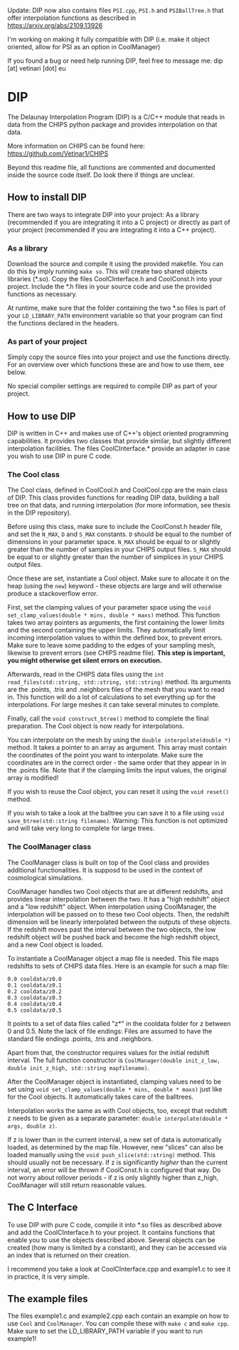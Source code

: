 Update: DIP now also contains files `PSI.cpp`, `PSI.h` and `PSIBallTree.h` that offer interpolation functions as described in https://arxiv.org/abs/2109.13926

I'm working on making it fully compatible with DIP (i.e. make it object oriented, allow for PSI as an option in CoolManager)

If you found a bug or need help running DIP, feel free to message me: dip [at] vetinari [dot] eu

# DIP

The Delaunay Interpolation Program (DIP) is a C/C++ module that reads in data from the CHIPS python package and
provides interpolation on that data.

More information on CHIPS can be found here: https://github.com/Vetinar1/CHIPS

Beyond this readme file, all functions are commented and documented inside the source code itself.
Do look there if things are unclear.

## How to install DIP

There are two ways to integrate DIP into your project:
As a library (recommended if you are integrating it into a C project) or directly as part of your project
(recommended if you are integrating it into a C++ project).

### As a library

Download the source and compile it using the provided makefile. You can do this by imply running `make so`.
This will create two shared objects libraries (*.so).
Copy the files CoolCInterface.h and CoolConst.h into your project.
Include the *.h files in your source code and use the provided functions as necessary.

At runtime, make sure that the folder containing the two *.so files is part of your `LD_LIBRARY_PATH` environment
variable so that your program can find the functions declared in the headers.


### As part of your project

Simply copy the source files into your project and use the functions directly.
For an overview over which functions these are and how to use them, see below.

No special compiler settings are required to compile DIP as part of your project.


## How to use DIP

DIP is written in C++ and makes use of C++'s object oriented programming capabilities.
It provides two classes that provide similar, but slightly different interpolation facilities.
The files CoolCInterface.* provide an adapter in case you wish to use DIP in pure C code.


### The Cool class

The Cool class, defined in CoolCool.h and CoolCool.cpp are the main class of DIP.
This class provides functions for reading DIP data, building a ball tree on that data, and running interpolation
(for more information, see thesis in the DIP repository).

Before using this class, make sure to include the CoolConst.h header file, and set the `N_MAX`, `D` and `S_MAX` constants.
`D` should be equal to the number of dimensions in your parameter space.
`N_MAX` should be equal to or slightly greater than the number of samples in your CHIPS output files.
`S_MAX` should be equal to or slightly greater than the number of simplices in your CHIPS output files.

Once these are set, instantiate a Cool object. Make sure to allocate it on the heap (using the `new`) keyword -
these objects are large and will otherwise produce a stackoverflow error.

First, set the clamping values of your parameter space using the `void set_clamp_values(double * mins, double * maxs)` method.
This function takes two array pointers as arguments, the first containing the lower limits and the second containing
the upper limits.
They automatically limit incoming interpolation values to within the defined box, to prevent errors.
Make sure to leave some padding to the edges of your sampling mesh, likewise to prevent errors (see CHIPS readme file).
**This step is important, you might otherwise get silent errors on execution.**

Afterwards, read in the CHIPS data files using the `int read_files(std::string, std::string, std::string)` method.
Its arguments are the .points, .tris and .neighbors files of the mesh that you want to read in.
This function will do a lot of calculations to set everything up for the interpolations.
For large meshes it can take several minutes to complete.

Finally, call the `void construct_btree()` method to complete the final preparation.
The Cool object is now ready for interpolations.

You can interpolate on the mesh by using the `double interpolate(double *)` method.
It takes a pointer to an array as argument. This array must contain the coordinates of the point you want to interpolate.
Make sure the coordinates are in the correct order - the same order that they appear in in the .points file.
Note that if the clamping limits the input values, the original array is modified!

If you wish to reuse the Cool object, you can reset it using the `void reset()` method.

If you wish to take a look at the balltree you can save it to a file using `void save_btree(std::string filename)`.
Warning: This function is not optimized and will take very long to complete for large trees.


### The CoolManager class

The CoolManager class is built on top of the Cool class and provides additional functionalities.
It is supposd to be used in the context of cosmological simulations.

CoolManager handles two Cool objects that are at different redshifts, and provides linear interpolation between the two.
It has a "high redshift" object and a "low redshift" object.
When interpolation using CoolManager, the interpolation will be passed on to these two Cool objects.
Then, the redshift dimension will be linearly interpolated between the outputs of these objects.
If the redshift moves past the interval between the two objects, the low redshift object will be pushed back and 
become the high redshift object, and a new Cool object is loaded.

To instantiate a CoolManager object a map file is needed. This file maps redshifts to sets of CHIPS data files.
Here is an example for such a map file:

```
0.0 cooldata/z0.0
0.1 cooldata/z0.1
0.2 cooldata/z0.2
0.3 cooldata/z0.3
0.4 cooldata/z0.4
0.5 cooldata/z0.5
```

It points to a set of data files called "z*" in the cooldata folder for z between 0 and 0.5.
Note the lack of file endings: Files are assumed to have the standard file endings .points, .tris and .neighbors.

Apart from that, the constructor requires values for the initial redshift interval.
The full function constructor is `CoolManager(double init_z_low, double init_z_high, std::string mapfilename)`.

After the CoolManager object is instantiated, clamping values need to be set using
`void set_clamp_values(double * mins, double * maxs)` just like for the Cool objects.
It automatically takes care of the balltrees.

Interpolation works the same as with Cool objects, too, except that redshift z needs to be given as a separate
parameter: `double interpolate(double * args, double z)`.

If z is lower than in the current interval, a new set of data is automatically loaded, as determined by the map file.
However, new "slices" can also be loaded manually using the `void push_slice(std::string)` method.
This should usually not be necessary.
If z is significantly *higher* than the current interval, an error will be thrown if CoolConst.h is configured that way.
Do not worry about rollover periods - if z is only slightly higher than z_high, CoolManager will still return
reasonable values.


## The C Interface

To use DIP with pure C code, compile it into *.so files as described above and add the CoolCInterface.h to your project.
It contains functions that enable you to use the objects described above.
Several objects can be created (how many is limited by a constant), and they can be accessed via an index that is
returned on their creation.

I recommend you take a look at CoolCInterface.cpp and example1.c to see it in practice, it is very simple.


## The example files

The files example1.c and example2.cpp each contain an example on how to use `Cool` and `CoolManager`.
You can compile these with `make c` and `make cpp`. Make sure to set the LD_LIBRARY_PATH variable if you want to 
run example1!
